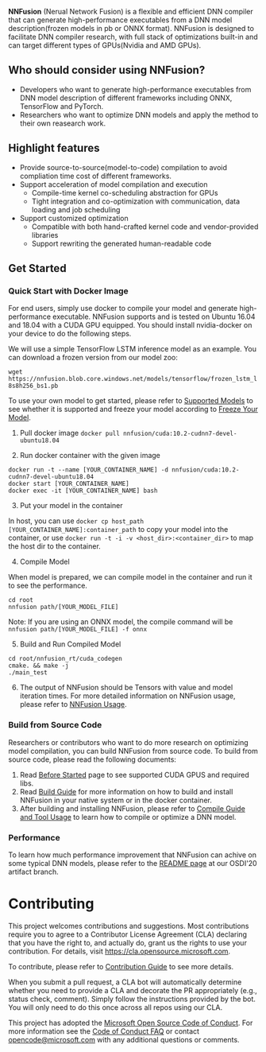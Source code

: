 **NNFusion** (Nerual Network Fusion) is a flexible and efficient DNN compiler that can generate high-performance executables from a DNN model description(frozen models in pb or ONNX format). NNFusion is designed to facilitate DNN compiler research, with full stack of optimizations built-in and can target different types of GPUs(Nvidia and AMD GPUs).

## Who should consider using NNFusion?
- Developers who want to generate high-performance executables from DNN model description of different frameworks including ONNX, TensorFlow and PyTorch.
- Researchers who want to optimize DNN models and apply the method to their own reasearch work.

## Highlight features
- Provide source-to-source(model-to-code) compilation to avoid compliation time cost of different frameworks.
- Support acceleration of model compilation and execution 
  - Compile-time kernel co-scheduling abstraction for GPUs
  - Tight integration and co-optimization with communication, data loading and job scheduling
- Support customized optimization 
  - Compatible with both hand-crafted kernel code and vendor-provided libraries
  - Support rewriting the generated human-readable code

## Get Started
### Quick Start with Docker Image
For end users, simply use docker to compile your model and generate high-performance executable.
NNFusion supports and is tested on Ubuntu 16.04 and 18.04 with a CUDA GPU equipped. You should install nvidia-docker on your device to do the following steps.

We will use a simple TensorFlow LSTM inference model as an example. You can download a frozen version from our model zoo:

`wget https://nnfusion.blob.core.windows.net/models/tensorflow/frozen_lstm_l8s8h256_bs1.pb`

To use your own model to get started, please refer to [Supported Models]() to see whether it is supported and freeze your model according to [Freeze Your Model](https://github.com/microsoft/nnfusion/wiki/1.1-Freeze-TensorFlow-Models).

1. Pull docker image
`docker pull nnfusion/cuda:10.2-cudnn7-devel-ubuntu18.04`

2. Run docker container with the given image

```
docker run -t --name [YOUR_CONTAINER_NAME] -d nnfusion/cuda:10.2-cudnn7-devel-ubuntu18.04
docker start [YOUR_CONTAINER_NAME]
docker exec -it [YOUR_CONTAINER_NAME] bash
```
3. Put your model in the container

In host, you can use `docker cp host_path [YOUR_CONTAINER_NAME]:container_path` to copy your model into the container, or use `docker run -t -i -v <host_dir>:<container_dir>` to map the host dir to the container.

4. Compile Model

When model is prepared, we can compile model in the container and run it to see the performance.
```
cd root
nnfusion path/[YOUR_MODEL_FILE]
```
Note: 
If you are using an ONNX model, the compile command will be  `nnfusion path/[YOUR_MODEL_FILE] -f onnx`

5. Build and Run Compiled Model

```
cd root/nnfusion_rt/cuda_codegen
cmake. && make -j
./main_test
```
6. The output of NNFusion should be Tensors with value and model iteration times.
For more detailed information on NNFusion usage, please refer to [NNFusion Usage](https://github.com/microsoft/nnfusion/wiki/3.-Compile-a-Tensorflow-model-with-NNFusion).

### Build from Source Code
Researchers or contributors who want to do more research on optimizing model compilation, you can build NNFusion from source code.
To build from source code, please read the following documents:
1. Read [Before Started](https://github.com/microsoft/nnfusion/wiki/1.-Before-Started) page to see supported CUDA GPUS and required libs. 
2. Read [Build Guide](https://github.com/microsoft/nnfusion/wiki/2.-Build-Guide) for more information on how to build and install NNFusion in your native system or in the docker container.
3. After building and installing NNFusion, please refer to [Compile Guide and Tool Usage](https://github.com/microsoft/nnfusion/wiki/3.-Compile-a-Tensorflow-model-with-NNFusion) to learn how to compile or optimize a DNN model.

### Performance

To learn how much performance improvement that NNFusion can achive on some typical DNN models, please refer to the [README page](https://github.com/microsoft/nnfusion/blob/osdi20_artifact/artifacts/README.md) at our OSDI'20 artifact branch. 

# Contributing

This project welcomes contributions and suggestions.  Most contributions require you to agree to a
Contributor License Agreement (CLA) declaring that you have the right to, and actually do, grant us
the rights to use your contribution. For details, visit https://cla.opensource.microsoft.com.

To contribute, please refer to [Contribution Guide](https://github.com/microsoft/nnfusion/wiki/4.-Guide-for-Contributors) to see more details.

When you submit a pull request, a CLA bot will automatically determine whether you need to provide
a CLA and decorate the PR appropriately (e.g., status check, comment). Simply follow the instructions
provided by the bot. You will only need to do this once across all repos using our CLA.

This project has adopted the [Microsoft Open Source Code of Conduct](https://opensource.microsoft.com/codeofconduct/).
For more information see the [Code of Conduct FAQ](https://opensource.microsoft.com/codeofconduct/faq/) or
contact [opencode@microsoft.com](mailto:opencode@microsoft.com) with any additional questions or comments.
